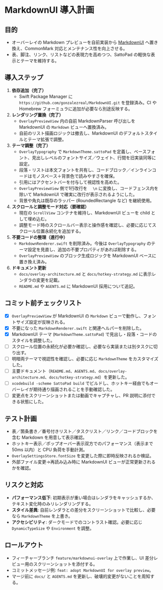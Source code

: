 # MarkdownUI 導入計画

## 目的
- オーバーレイの Markdown プレビューを自前実装から [MarkdownUI](https://github.com/gonzalezreal/MarkdownUI) へ置き換え、CommonMark 対応とメンテナンス性を向上させる。
- 表、脚注、リンク、リストなどの表現力を高めつつ、SattoPad の軽快な表示とテーマを維持する。

## 導入ステップ
1. **依存追加（完了）**
   - Swift Package Manager に `https://github.com/gonzalezreal/MarkdownUI.git` を登録済み。CI や Homebrew フォーミュラに追加が必要なら別途反映する。
2. **レンダリング置換（完了）**
   - `OverlayPreviewView` 内の自前 MarkdownParser 呼び出しを MarkdownUI の `Markdown` ビューへ置換済み。
   - 自前のリスト描画ロジックは撤去し、MarkdownUI のデフォルトスタイルとテーマ拡張で調整。
3. **テーマ調整（完了）**
   - `OverlayTypography` で `MarkdownTheme.sattoPad` を定義し、ベースフォント、見出しレベルのフォントサイズ／ウェイト、行間を旧実装同等に設定。
   - 段落・リストは本文フォントを共有し、コードブロック／インラインコードはモノスペース＋背景色で読みやすさを確保。
   - 引用にはアクセントバーを付与して視認性を高めた。
   - `OverlayPreviewView` 側で1行改行を `  \n` に変換し、コードフェンス内を除いて MarkdownUI で確実に改行が表示されるようにした。
   - 背景や角丸は既存のラッパー (RoundedRectangle など) を継続使用。
4. **スクロールと調整モード対応（要確認）**
   - 現在の `ScrollView` コンテナを維持し、MarkdownUI ビューを child として埋め込む。
   - 調整モード時のスクロールバー表示と操作感を確認し、必要に応じてスクロール位置永続化を追加する。
5. **不要コードの整理（進行中）**
   - `MarkdownRenderer.swift` を削除済み。今後は `OverlayTypography` のテーマ設定を見直し、追加の不要プロパティがあれば削除する。
   - `OverlayPreviewView` のブロック生成ロジックを MarkdownUI ベースに置き換え済み。
6. **ドキュメント更新**
   - `docs/overlay-architecture.md` と `docs/hotkey-strategy.md` に表示レンダラの変更を記載。
   - `README.md` や `AGENTS.md` に MarkdownUI 採用について追記。

## コミット前チェックリスト
- [x] `OverlayPreviewView` が MarkdownUI の `Markdown` ビューで動作し、フォントサイズ設定が反映される。
- [x] 不要になった `MarkdownRenderer.swift` と関連ヘルパーを削除した。
- [x] MarkdownUI テーマ (`MarkdownTheme.sattoPad`) で見出し・段落・コードのスタイルを調整した。
- [ ] スクロール位置の永続化が必要か確認し、必要なら実装または別タスクに切り出す。
- [ ] 明暗両テーマで視認性を確認し、必要に応じ `MarkdownTheme` をカスタマイズした。
- [ ] 主要ドキュメント（`README.md`、`AGENTS.md`、`docs/overlay-architecture.md`、`docs/hotkey-strategy.md`）を更新した。
- [ ] `xcodebuild -scheme SattoPad build` でビルドし、ホットキー経由でもオーバーレイが期待通り描画されることを手動確認した。
- [ ] 変更点をスクリーンショットまたは動画でキャプチャし、PR 説明に添付できる状態にした。

## テスト計画
- 表／箇条書き／番号付きリスト／タスクリスト／リンク／コードブロックを含む Markdown を用意して表示確認。
- ホットキー表示／ポップオーバー表示双方でのパフォーマンス（表示まで 50ms 以内）と CPU 負荷を手動計測。
- `OverlaySettingsStore.fontSize` を変更した際に即時反映されるか検証。
- 外部ファイル変更→再読み込み時に MarkdownUI ビューが正常更新されるかを確認。

## リスクと対応
- **パフォーマンス低下**: 初期表示が重い場合はレンダラをキャッシュするか、テキスト変化時のみリレンダリングする。
- **スタイル差異**: 自前レンダラとの差分をスクリーンショットで比較し、必要なら `MarkdownTheme` を上書き。
- **アクセシビリティ**: ダークモードでのコントラスト確認。必要に応じ `DynamicTypeSize` や `Environment` を調整。

## ロールアウト
- フィーチャーブランチ `feature/markdownui-overlay` 上で作業し、UI 差分レビュー用のスクリーンショットを添付する。
- コミットメッセージ例: `feat: adopt MarkdownUI for overlay preview`。
- マージ前に `docs/` と `AGENTS.md` を更新し、破壊的変更がないことを周知する。
